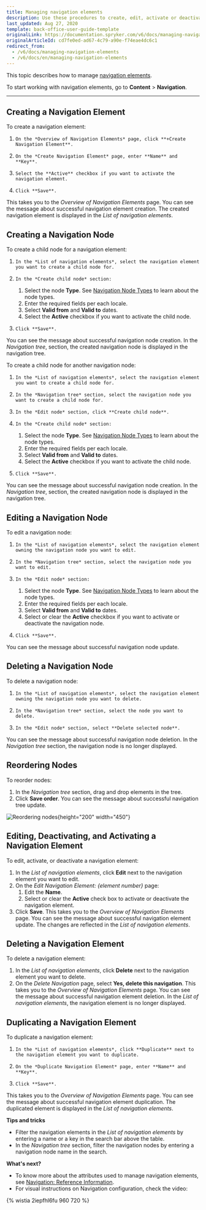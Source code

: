 ```yaml
---
title: Managing navigation elements
description: Use these procedures to create, edit, activate or deactivate a child node, view and manage a navigation tree and create the new navigation in the Back Office.
last_updated: Aug 27, 2020
template: back-office-user-guide-template
originalLink: https://documentation.spryker.com/v6/docs/managing-navigation-elements
originalArticleId: cd7fe0ed-ad67-4c79-a90e-f74eae4dc6c1
redirect_from:
  - /v6/docs/managing-navigation-elements
  - /v6/docs/en/managing-navigation-elements
---
```


This topic describes how to manage [navigation elements](/docs/scos/user/features/{{page.version}}/navigation-feature-overview.html#navigation-element).

To start working with navigation elements, go to **Content** > **Navigation**.
***
## Creating a Navigation Element
To create a navigation element:

1.     On the *Overview of Navigation Elements* page, click **+Create Navigation Element**.
2.     On the *Create Navigation Element* page, enter **Name** and **Key**.
3.     Select the **Active** checkbox if you want to activate the navigation element.
4.     Click **Save**.
This takes you to the *Overview of Navigation Elements* page. You can see the message about successful navigation element creation. The created navigation element is displayed in the *List of navigation elements*. 

## Creating a Navigation Node

To create a child node for a navigation element:

1.     In the *List of navigation elements*, select the navigation element you want to create a child node for.
2.     In the *Create child node* section:
    1. Select the node **Type**. See [Navigation Node Types](/docs/scos/user/back-office-user-guides/{{page.version}}/content/navigation/references/reference-information-navigation.html#navigation-node-types) to learn about the node types.
    2. Enter the required fields per each locale.
    3. Select **Valid from** and **Valid to** dates.
    4. Select the **Active** checkbox if you want to activate the child node.
4.     Click **Save**. 
You can see the message about successful navigation node creation. In the *Navigation tree*, section, the created navigation node is displayed in the navigation tree. 

 
To create a child node for another navigation node:

1.     In the *List of navigation elements*, select the navigation element you want to create a child node for.
2.     In the *Navigation tree* section, select the navigation node you want to create a child node for.
3.     In the *Edit node* section, click **Create child node**.
4.     In the *Create child node* section:
    1. Select the node **Type**. See [Navigation Node Types](/docs/scos/user/back-office-user-guides/{{page.version}}/content/navigation/references/reference-information-navigation.html#navigation-node-types) to learn about the node types.
    2. Enter the required fields per each locale.
    3. Select **Valid from** and **Valid to** dates.
    4. Select the **Active** checkbox if you want to activate the child node.
5.     Click **Save**. 
You can see the message about successful navigation node creation. In the *Navigation tree*, section, the created navigation node is displayed in the navigation tree. 

    



## Editing a Navigation Node 

To edit a navigation node:

1.     In the *List of navigation elements*, select the navigation element owning the navigation node you want to edit.
2.     In the *Navigation tree* section, select the navigation node you want to edit.
3.     In the *Edit node* section: 
    1. Select the node **Type**. See [Navigation Node Types](/docs/scos/user/back-office-user-guides/{{page.version}}/content/navigation/references/reference-information-navigation.html#navigation-node-types) to learn about the node types.
    2. Enter the required fields per each locale.
    3. Select **Valid from** and **Valid to** dates.
    4. Select or clear the **Active** checkbox if you want to activate or deactivate the navigation node.
4.     Click **Save**.
You can see the message about successful navigation node update.

## Deleting a Navigation Node

To delete a navigation node:

1.     In the *List of navigation elements*, select the navigation element owning the navigation node you want to delete.
2.     In the *Navigation tree* section, select the node you want to delete.
3.     In the *Edit node* section, select **Delete selected node**.
You can see the message about successful navigation node deletion. In the *Navigation tree* section, the navigation node is no longer displayed.

## Reordering Nodes

To reorder nodes:

1. In the *Navigation tree* section, drag and drop elements in the tree.
2. Click **Save order**.
You can see the message about successful navigation tree update. 

![Reordering nodes](https://spryker.s3.eu-central-1.amazonaws.com/docs/User+Guides/Back+Office+User+Guides/Navigation/Managing+Navigation/reordering-nodes.gif){height="200" width="450"}



## Editing, Deactivating, and Activating a Navigation Element

To edit, activate, or deactivate a navigation element:

1. In the *List of navigation elements*, click **Edit** next to the navigation element you want to edit.
2. On the *Edit Navigation Element: {element number}* page:
    1. Edit the **Name**.
    2. Select or clear the **Active** check box to activate or deactivate the navigation element.
3. Click **Save**. 
This takes you to the *Overview of Navigation Elements* page.  You can see the message about successful navigation element update. The changes are reflected in the *List of navigation elements*.

## Deleting a Navigation Element

To delete a navigation element:

1. In the *List of navigation elements*, click **Delete** next to the navigation element you want to delete.
2. On the *Delete Navigation* page, select **Yes, delete this navigation**. 
This takes you to the *Overview of Navigation Elements* page. You can see the message about successful navigation element deletion. In the *List of navigation elements*, the navigation element is no longer displayed. 

 
## Duplicating a Navigation Element

To duplicate a navigation element:

1.     In the *List of navigation elements*, click **Duplicate** next to the navigation element you want to duplicate.
2.     On the *Duplicate Navigation Element* page, enter **Name** and **Key**. 
3.     Click **Save**.
This takes you to the *Overview of Navigation Elements* page. You can see the message about successful navigation element duplication. The duplicated element is displayed in the *List of navigation elements*.


**Tips and tricks**

* Filter the navigation elements in the *List of navigation elements* by entering a name or a key in the search bar above the table. 
* In the *Navigation tree* section, filter the navigation nodes by entering a navigation node name in the search.

**What's next?** 
* To know more about the attributes used to manage navigation elements, see [Navigation: Reference Information](/docs/scos/user/back-office-user-guides/{{page.version}}/content/navigation/references/reference-information-navigation.html).
* For visual instructions on Navigation configuration, check the video:

{% wistia 2iepfhl6fu 960 720 %}

